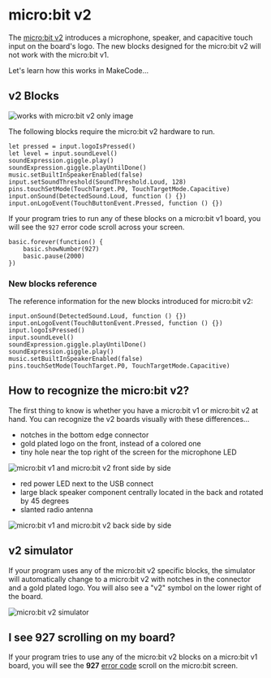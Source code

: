 # micro:bit v2

The [micro:bit v2](https://microbit.org/new-microbit/) introduces a microphone, speaker, and capacitive touch input on the board's logo. The new blocks designed for the micro:bit v2 will not work with the micro:bit v1.

Let's learn how this works in MakeCode...

## v2 Blocks

![works with micro:bit v2 only image](/static/v2/v2-only.png)
<br/>

The following blocks require the micro:bit v2 hardware to run.

```block
let pressed = input.logoIsPressed()
let level = input.soundLevel()
soundExpression.giggle.play()
soundExpression.giggle.playUntilDone()
music.setBuiltInSpeakerEnabled(false)
input.setSoundThreshold(SoundThreshold.Loud, 128)
pins.touchSetMode(TouchTarget.P0, TouchTargetMode.Capacitive)
input.onSound(DetectedSound.Loud, function () {})
input.onLogoEvent(TouchButtonEvent.Pressed, function () {})
```

If your program tries to run any of these blocks on a micro:bit v1 board, you will see the ``927`` error code scroll across your screen.

```sim
basic.forever(function() {
    basic.showNumber(927)
    basic.pause(2000)
})
```

### New blocks reference

The reference information for the new blocks introduced for micro:bit v2:

```cards
input.onSound(DetectedSound.Loud, function () {})
input.onLogoEvent(TouchButtonEvent.Pressed, function () {})
input.logoIsPressed()
input.soundLevel()
soundExpression.giggle.playUntilDone()
soundExpression.giggle.play()
music.setBuiltInSpeakerEnabled(false)
pins.touchSetMode(TouchTarget.P0, TouchTargetMode.Capacitive)
```

## How to recognize the micro:bit v2?

The first thing to know is whether you have a micro:bit v1 or micro:bit v2 at hand. You can recognize the v2 boards visually with these differences...

* notches in the bottom edge connector
* gold plated logo on the front, instead of a colored one
* tiny hole near the top right of the screen for the microphone LED

![micro:bit v1 and micro:bit v2 front side by side](/static/v2/front.jpg)

* red power LED next to the USB connect
* large black speaker component centrally located in the back and rotated by 45 degrees
* slanted radio antenna

![micro:bit v1 and micro:bit v2 back side by side](/static/v2/back.jpg)

## v2 simulator

If your program uses any of the micro:bit v2 specific blocks, the simulator will automatically change to a micro:bit v2 with notches in the connector and a gold plated logo. You will also see a "v2" symbol on the lower right of the board.

![micro:bit v2 simulator](/static/v2/simulator.png)

## I see 927 scrolling on my board?

If your program tries to use any of the micro:bit v2 blocks on a micro:bit v1 board, you will see the **927** [error code](/device/error-codes) scroll on the micro:bit screen.
